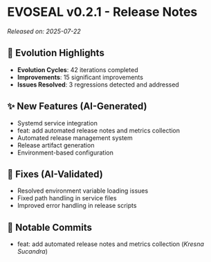 # EVOSEAL v0.2.1 - Release Notes

*Released on: 2025-07-22*

## 🚀 Evolution Highlights

- **Evolution Cycles**: 42 iterations completed
- **Improvements**: 15 significant improvements
- **Issues Resolved**: 3 regressions detected and addressed

## ✨ New Features (AI-Generated)
- Systemd service integration
- feat: add automated release notes and metrics collection
- Automated release management system
- Release artifact generation
- Environment-based configuration

## 🐛 Fixes (AI-Validated)
- Resolved environment variable loading issues
- Fixed path handling in service files
- Improved error handling in release scripts

## 📝 Notable Commits
- feat: add automated release notes and metrics collection (*Kresna Sucandra*)